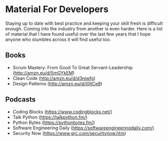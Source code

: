 # Material For Developers

Staying up to date with best practice and keeping your skill fresh is difficult enough.  Coming into the industry from another is even harder.  Here is a list of material that I have found useful over the last few years that I hope anyone who stumbles across it will find useful too.

## Books
* Scrum Mastery: From Good To Great Servant-Leadership (http://amzn.eu/d/5mGYkEM)
* Clean Code (http://amzn.eu/d/d3niwfg)
* Design Patterns (http://amzn.eu/d/j0ItCe8)


## Podcasts
* Coding Blocks (https://www.codingblocks.net/)
* Talk Python (https://talkpython.fm/)
* Python Bytes (https://pythonbytes.fm/)
* Software Engineering Daily (https://softwareengineeringdaily.com/)
* Security Now (https://www.grc.com/securitynow.htm)


